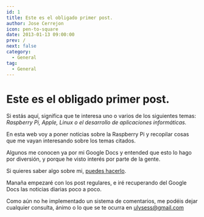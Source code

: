 ```yaml
---
id: 1
title: Este es el obligado primer post.
author: Jose Cerrejon
icon: pen-to-square
date: 2013-01-13 09:00:00
prev: /
next: false
category:
  - General
tag:
  - General
---
```


# Este es el obligado primer post.

Si estás aquí, significa que te interesa uno o varios de los siguientes temas: *Raspberry Pi, Apple, Linux o el desarrollo de aplicaciones informáticas.*

En esta web voy a poner noticias sobre la Raspberry Pi y recopilar cosas que me vayan interesando sobre los temas citados.

Algunos me conocen ya por mi Google Docs y entended que esto lo hago por diversión, y porque he visto interés por parte de la gente.

Si quieres saber algo sobre mi, [puedes hacerlo](/about.php).

Manaña empezaré con los post regulares, e iré recuperando del Google Docs las noticias diarias poco a poco.

Como aún no he implementado un sistema de comentarios, me podéis dejar cualquier consulta, ánimo o lo que se te ocurra en [ulysess@gmail.com](mailto:ulysess@gmail.com)